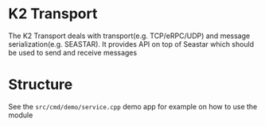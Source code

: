 <!--
    (C)opyright Futurewei Technologies Inc, 2019
-->
# K2 Transport
The K2 Transport deals with transport(e.g. TCP/eRPC/UDP) and message serialization(e.g. SEASTAR). It provides API on top of Seastar which should be used to send and receive messages


# Structure
See the `src/cmd/demo/service.cpp` demo app for example on how to use the module
